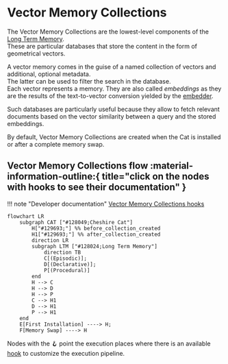 # Vector Memory Collections

The Vector Memory Collections are the lowest-level components of the [Long Term Memory](long_term_memory.md).  
These are particular databases that store the content in the form of geometrical vectors.

A vector memory comes in the guise of a named collection of vectors and additional, optional metadata.  
The latter can be used to filter the search in the database.  
Each vector represents a memory. They are also called *embeddings* as they are the results of the text-to-vector conversion yielded by the [embedder](../llm.md#embedding-model).

Such databases are particularly useful because they allow to fetch relevant documents based on the vector similarity
between a query and the stored embeddings.

By default, Vector Memory Collections are created when the Cat is installed or after a complete memory swap.

## Vector Memory Collections flow :material-information-outline:{ title="click on the nodes with hooks to see their documentation" }

!!! note "Developer documentation"
    [Vector Memory Collections hooks](../../technical/API_Documentation/mad_hatter/core_plugin/hooks/memory.md)

```mermaid
flowchart LR
    subgraph CAT ["#128049;Cheshire Cat"]
        H["#129693;"] %% before_collection_created
        H1["#129693;"] %% after_collection_created
        direction LR
        subgraph LTM ["#128024;Long Term Memory"]
            direction TB
            C[(Episodic)];
            D[(Declarative)];
            P[(Procedural)]
        end
        H --> C
        H --> D
        H --> P
        C --> H1
        D --> H1
        P --> H1
    end
    E[First Installation] ----> H;
    F[Memory Swap] ----> H

```

Nodes with the &#129693; point the execution places where there is an available [hook](../plugins.md) to customize the execution pipeline.
